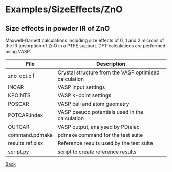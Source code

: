 # Examples/SizeEffects/ZnO
## Size effects in powder IR of ZnO

Maxwell-Garnett calculations including size effects of 0, 1 and 2 microns of the IR absorption of ZnO in a PTFE support.  DFT calculations are performed using VASP.

| **File**          | **Description**                                       |
| ----------------- | ----------------------------------------------------- |
| zno_opt.cif       | Crystal structure from the VASP optimised calculation |
| INCAR             | VASP input settings                                   |
| KPOINTS           | VASP k-point settings                                 |
| POSCAR            | VASP cell and atom geometry                           |
| POTCAR.index      | VASP pseudo potentials used in the calculation        |
| OUTCAR            | VASP output, analysed by PDielec                      |
| command.pdmake    | pdmake command for the test suite                     |
| results.ref.xlsx  | Reference results used by the test suite              |
| script.py         | script to create reference results                    |

[Back](..)
